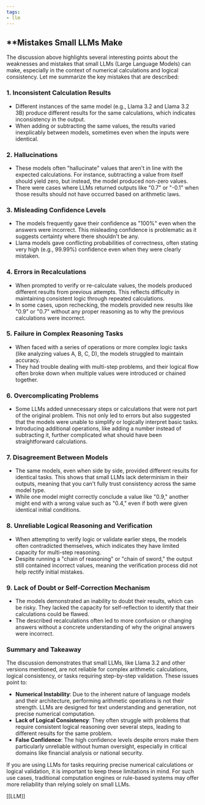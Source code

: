 ```yaml
---
tags:
- llm
---
```

## **Mistakes Small LLMs Make

The discussion above highlights several interesting points about the weaknesses and mistakes that small LLMs (Large Language Models) can make, especially in the context of numerical calculations and logical consistency. Let me summarize the key mistakes that are described:

### 1. **Inconsistent Calculation Results**

- Different instances of the same model (e.g., Llama 3.2 and Llama 3.2 3B) produce different results for the same calculations, which indicates inconsistency in the output.
- When adding or subtracting the same values, the results varied inexplicably between models, sometimes even when the inputs were identical.

### 2. **Hallucinations**

- These models often "hallucinate" values that aren't in line with the expected calculations. For instance, subtracting a value from itself should yield zero, but instead, the model produced non-zero values.
- There were cases where LLMs returned outputs like "0.7" or "-0.1" when those results should not have occurred based on arithmetic laws.

### 3. **Misleading Confidence Levels**

- The models frequently gave their confidence as "100%" even when the answers were incorrect. This misleading confidence is problematic as it suggests certainty where there shouldn't be any.
- Llama models gave conflicting probabilities of correctness, often stating very high (e.g., 99.99%) confidence even when they were clearly mistaken.

### 4. **Errors in Recalculations**

- When prompted to verify or re-calculate values, the models produced different results from previous attempts. This reflects difficulty in maintaining consistent logic through repeated calculations.
- In some cases, upon rechecking, the models provided new results like "0.9" or "0.7" without any proper reasoning as to why the previous calculations were incorrect.

### 5. **Failure in Complex Reasoning Tasks**

- When faced with a series of operations or more complex logic tasks (like analyzing values A, B, C, D), the models struggled to maintain accuracy.
- They had trouble dealing with multi-step problems, and their logical flow often broke down when multiple values were introduced or chained together.

### 6. **Overcomplicating Problems**

- Some LLMs added unnecessary steps or calculations that were not part of the original problem. This not only led to errors but also suggested that the models were unable to simplify or logically interpret basic tasks.
- Introducing additional operations, like adding a number instead of subtracting it, further complicated what should have been straightforward calculations.

### 7. **Disagreement Between Models**

- The same models, even when side by side, provided different results for identical tasks. This shows that small LLMs lack determinism in their outputs, meaning that you can't fully trust consistency across the same model type.
- While one model might correctly conclude a value like "0.9," another might end with a wrong value such as "0.4," even if both were given identical initial conditions.

### 8. **Unreliable Logical Reasoning and Verification**

- When attempting to verify logic or validate earlier steps, the models often contradicted themselves, which indicates they have limited capacity for multi-step reasoning.
- Despite running a "chain of reasoning" or "chain of sword," the output still contained incorrect values, meaning the verification process did not help rectify initial mistakes.

### 9. **Lack of Doubt or Self-Correction Mechanism**

- The models demonstrated an inability to doubt their results, which can be risky. They lacked the capacity for self-reflection to identify that their calculations could be flawed.
- The described recalculations often led to more confusion or changing answers without a concrete understanding of why the original answers were incorrect.

### Summary and Takeaway

The discussion demonstrates that small LLMs, like Llama 3.2 and other versions mentioned, are not reliable for complex arithmetic calculations, logical consistency, or tasks requiring step-by-step validation. These issues point to:

- **Numerical Instability**: Due to the inherent nature of language models and their architecture, performing arithmetic operations is not their strength. LLMs are designed for text understanding and generation, not precise numerical computation.
- **Lack of Logical Consistency**: They often struggle with problems that require consistent logical reasoning over several steps, leading to different results for the same problem.
- **False Confidence**: The high confidence levels despite errors make them particularly unreliable without human oversight, especially in critical domains like financial analysis or national security.

If you are using LLMs for tasks requiring precise numerical calculations or logical validation, it is important to keep these limitations in mind. For such use cases, traditional computation engines or rule-based systems may offer more reliability than relying solely on small LLMs.

[[LLM]]
